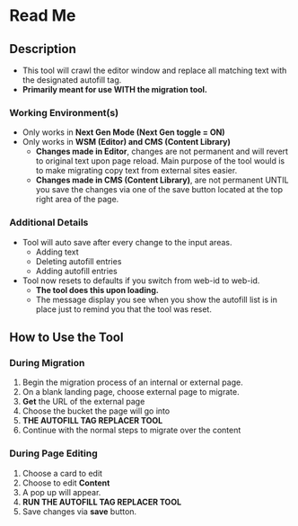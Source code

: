 # Read Me

## Description

* This tool will crawl the editor window and replace all matching text with the designated autofill tag.
* **Primarily meant for use WITH the migration tool.**

### Working Environment\(s\)

* Only works in **Next Gen Mode \(Next Gen toggle = ON\)**
* Only works in **WSM \(Editor\) and CMS \(Content Library\)**
  * **Changes made in Editor**, changes are not permanent and will revert to original text upon page reload. Main purpose of the tool would is to make migrating copy text from external sites easier.
  * **Changes made in CMS \(Content Library\)**, are not permanent UNTIL you save the changes via one of the save button located at the top right area of the page.

### Additional Details

* Tool will auto save after every change to the input areas.
  * Adding text
  * Deleting autofill entries
  * Adding autofill entries
* Tool now resets to defaults if you switch from web-id to web-id.
  * **The tool does this upon loading.**
  * The message display you see when you show the autofill list is in place just to remind you that the tool was reset.

## How to Use the Tool

### During Migration

1. Begin the migration process of an internal or external page.
2. On a blank landing page, choose external page to migrate.
3. **Get** the URL of the external page
4. Choose the bucket the page will go into
5. **THE AUTOFILL TAG REPLACER TOOL**
6. Continue with the normal steps to migrate over the content

### During Page Editing

1. Choose a card to edit
2. Choose to edit **Content**
3. A pop up will appear.
4. **RUN THE AUTOFILL TAG REPLACER TOOL**
5. Save changes via **save** button.


